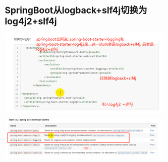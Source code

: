 # SpringBoot从logback+slf4j切换为log4j2+slf4j

![](../pics/logback切换为log4j2.png)

![](../pics/logback切换为log4j2---02.png)
